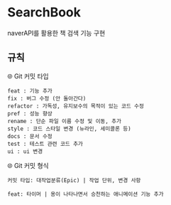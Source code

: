 # SearchBook
naverAPI를 활용한 책 검색 기능 구현

## 규칙
🌐 Git 커밋 타입
```
feat : 기능 추가
fix : 버그 수정 (안 돌아간다)
refactor : 가독성, 유지보수의 목적이 있는 코드 수정
pref : 성능 향상
rename : 단순 파일 이름 수정 및 이동, 추가
style : 코드 스타일 변경 (뉴라인, 세미콜론 등)
docs : 문서 수정
test : 테스트 관련 코드 추가
ui : ui 변경
```

🌐 Git 커밋 형식
```
커밋 타입: 대작업분류(Epic) | 작업 단위, 변경 사항
```
```
feat: 타이머 | 용이 나타나면서 승천하는 애니메이션 기능 추가
```
